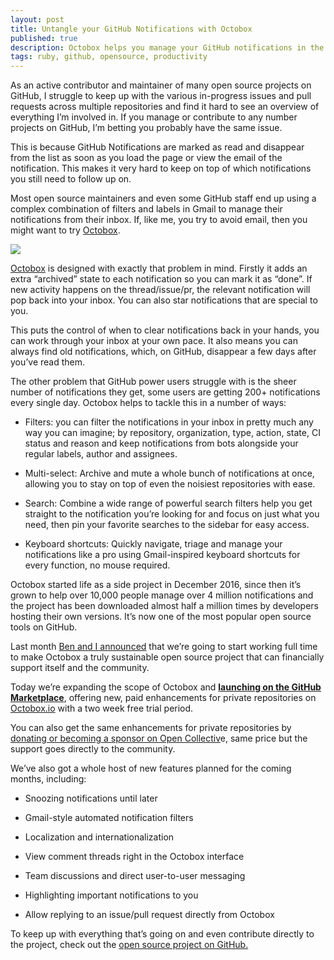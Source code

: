```yaml
---
layout: post
title: Untangle your GitHub Notifications with Octobox
published: true
description: Octobox helps you manage your GitHub notifications in the same way Gmail helps you with email, it's now available on the GitHub Marketplace.
tags: ruby, github, opensource, productivity
---
```


As an active contributor and maintainer of many open source projects on GitHub, I struggle to keep up with the various in-progress issues and pull requests across multiple repositories and find it hard to see an overview of everything I’m involved in. If you manage or contribute to any number projects on GitHub, I’m betting you probably have the same issue.

This is because GitHub Notifications are marked as read and disappear from the list as soon as you load the page or view the email of the notification. This makes it very hard to keep on top of which notifications you still need to follow up on.

Most open source maintainers and even some GitHub staff end up using a complex combination of filters and labels in Gmail to manage their notifications from their inbox. If, like me, you try to avoid email, then you might want to try [Octobox](https://octobox.io).

![](https://cdn-images-1.medium.com/max/2800/1*J2VYzaXsvfrGPzjcZVxB0w.png)

[Octobox](https://octobox.io) is designed with exactly that problem in mind. Firstly it adds an extra “archived” state to each notification so you can mark it as “done”. If new activity happens on the thread/issue/pr, the relevant notification will pop back into your inbox. You can also star notifications that are special to you.

This puts the control of when to clear notifications back in your hands, you can work through your inbox at your own pace. It also means you can always find old notifications, which, on GitHub, disappear a few days after you’ve read them.

The other problem that GitHub power users struggle with is the sheer number of notifications they get, some users are getting 200+ notifications every single day. Octobox helps to tackle this in a number of ways:

* Filters: you can filter the notifications in your inbox in pretty much any way you can imagine; by repository, organization, type, action, state, CI status and reason and keep notifications from bots alongside your regular labels, author and assignees.

* Multi-select: Archive and mute a whole bunch of notifications at once, allowing you to stay on top of even the noisiest repositories with ease.

* Search: Combine a wide range of powerful search filters help you get straight to the notification you’re looking for and focus on just what you need, then pin your favorite searches to the sidebar for easy access.

* Keyboard shortcuts: Quickly navigate, triage and manage your notifications like a pro using Gmail-inspired keyboard shortcuts for every function, no mouse required.

Octobox started life as a side project in December 2016, since then it’s grown to help over 10,000 people manage over 4 million notifications and the project has been downloaded almost half a million times by developers hosting their own versions. It’s now one of the most popular open source tools on GitHub.

Last month [Ben and I announced](https://medium.com/octobox/goodbye-tidelift-hello-octobox-60c4eafc4507) that we’re going to start working full time to make Octobox a truly sustainable open source project that can financially support itself and the community.

Today we’re expanding the scope of Octobox and **[launching on the GitHub Marketplace](https://github.com/marketplace/octobox)**, offering new, paid enhancements for private repositories on [Octobox.io](https://octobox.io) with a two week free trial period.

You can also get the same enhancements for private repositories by [donating or becoming a sponsor on Open Collectiv](https://opencollective.com/octobox#)e, same price but the support goes directly to the community.

We’ve also got a whole host of new features planned for the coming months, including:

* Snoozing notifications until later

* Gmail-style automated notification filters

* Localization and internationalization

* View comment threads right in the Octobox interface

* Team discussions and direct user-to-user messaging

* Highlighting important notifications to you

* Allow replying to an issue/pull request directly from Octobox

To keep up with everything that’s going on and even contribute directly to the project, check out the [open source project on GitHub.](https://github.com/octobox/octobox)
